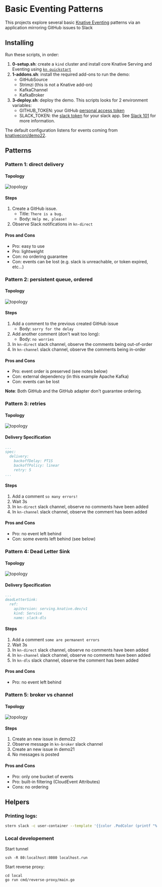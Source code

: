 # Basic Eventing Patterns

This projects explore several basic [Knative Eventing](https://knative.dev/docs/eventing/) patterns via an 
application mirroring GitHub issues to Slack


## Installing

Run these scripts, in order:
1. **0-setup.sh**: create a `kind` cluster and install core Knative Serving and Eventing using
   [`kn quickstart`](https://knative.dev/docs/install/quickstart-install/)
2. **1-addons.sh**: install the required add-ons to run the demo:
   * GitHubSource
   * Strimzi (this is not a Knative add-on)
   * KafkaChannel
   * KafkaBroker
3. **3-deploy.sh**: deploy the demo. This scripts looks for 2 environment variables:
   * GITHUB_TOKEN: your GitHub [personal access token](https://github.com/settings/tokens)
   * SLACK_TOKEN: the [slack token](https://api.slack.com/authentication/oauth-v2) for your slack app.
     See [Slack 101](./doc/slack.md) for more information.

The default configuration listens for events coming from [knativecon/demo22](https://github.com/knativecon/demo22).

## Patterns

### Pattern 1: direct delivery

#### Topology 

![topology](./doc/pattern1.drawio.png)

#### Steps

1. Create a GitHub issue. 
   * Title: `There is a bug.` 
   * Body: `Help me, please!`
2. Observe Slack notifications in `kn-direct`
 
#### Pros and Cons

- Pro: easy to use
- Pro: lightweight
- Con: no ordering guarantee
- Con: events can be lost (e.g. slack is unreachable, or token expired, etc...)

### Pattern 2: persistent queue, ordered

#### Topology
 
![topology](./doc/pattern2.drawio.png)

#### Steps

1. Add a comment to the previous created GitHub issue
   * Body: `sorry for the delay`
2. Add another comment (don't wait too long):
   * Body: `no worries`
3. In `kn-direct` slack channel, observe the comments being out-of-order
4. In `kn-channel` slack channel, observe the comments being in-order

#### Pros and Cons

- Pro: event order is preserved (see notes below)
- Con: external dependency (in this example Apache Kafka)
- Con: events can be lost

**Note**: Both GitHub and the GitHub adapter don't guarantee ordering.

### Pattern 3: retries 

#### Topology

![topology](./doc/pattern3.drawio.png)

#### Delivery Specification

```yaml
...
spec:
  delivery:
    backoffDelay: PT1S
    backoffPolicy: linear
    retry: 5
...
```


#### Steps

1. Add a comment `so many errors!`
2. Wait 3s
3. In `kn-direct` slack channel, observe no comments have been added
4. In `kn-channel` slack channel, observe the comment has been added

#### Pros and Cons

- Pro: no event left behind
- Con: some events left behind (see below)

### Pattern 4: Dead Letter Sink

#### Topology

![topology](./doc/pattern4.drawio.png)

#### Delivery Specification

```yaml
...
deadLetterSink:
  ref:
    apiVersion: serving.knative.dev/v1
    kind: Service
    name: slack-dls
```

#### Steps

1. Add a comment `some are permanent errors`
2. Wait 3s
3. In `kn-direct` slack channel, observe no comments have been added
4. In `kn-channel` slack channel, observe no comments have been added
5. In `kn-dls` slack channel, observe the comment has been added

#### Pros and Cons

- Pro: no event left behind

### Pattern 5: broker vs channel 

#### Topology

![topology](./doc/pattern5.drawio.png)

#### Steps

1. Create an new issue in demo22
2. Observe message in `kn-broker` slack channel
3. Create an new issue in demo21
4. No messages is posted

#### Pros and Cons

- Pro: only one bucket of events
- Pro: built-in filtering (CloudEvent Attributes)
- Cons: no ordering

## Helpers

### Printing logs:

```sh
stern slack -c user-container --template '{{color .PodColor (printf "%.15s" .PodName)}}: {{.Message}}{{printf "\n"}}'
```

### Local developement

Start tunnel

```shell
ssh -R 80:localhost:8080 localhost.run
```

Start reverse proxy:

```shell
cd local
go run cmd/reverse-proxy/main.go
```

